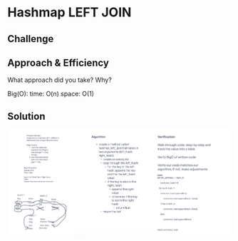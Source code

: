 # Hashmap LEFT JOIN
<!-- Short summary or background information -->

## Challenge
<!-- Description of the challenge -->

## Approach & Efficiency

What approach did you take? Why?

Big(O):
time: O(n)
space: O(1)

## Solution

![White Board](./images/whiteboard.png)
